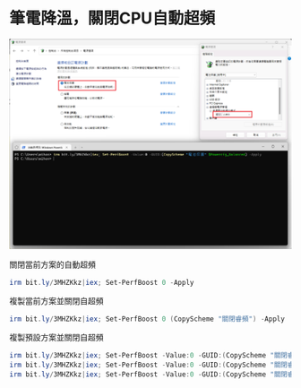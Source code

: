 筆電降溫，關閉CPU自動超頻
===

![](img/Cover.png)

關閉當前方案的自動超頻
```ps1
irm bit.ly/3MHZKkz|iex; Set-PerfBoost 0 -Apply
```

複製當前方案並關閉自超頻
```ps1
irm bit.ly/3MHZKkz|iex; Set-PerfBoost 0 (CopyScheme "關閉睿頻") -Apply
```

複製預設方案並關閉自超頻
```ps1
irm bit.ly/3MHZKkz|iex; Set-PerfBoost -Value:0 -GUID:(CopyScheme "關閉睿頻" $Powercfg_PowerSaver) -Apply
irm bit.ly/3MHZKkz|iex; Set-PerfBoost -Value:0 -GUID:(CopyScheme "關閉睿頻" $Powercfg_Balanced) -Apply
irm bit.ly/3MHZKkz|iex; Set-PerfBoost -Value:0 -GUID:(CopyScheme "關閉睿頻" $Powercfg_HighPerformance) -Apply
```
